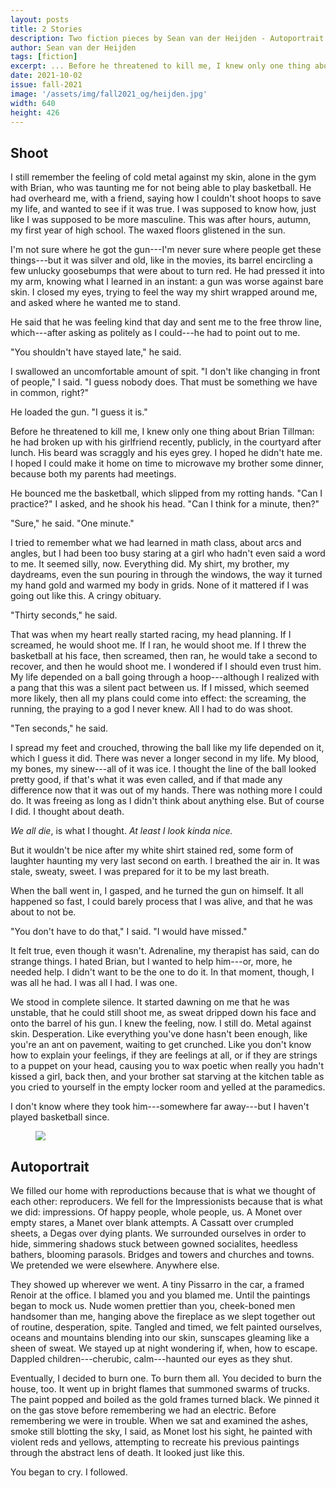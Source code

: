 ```yaml
---
layout: posts
title: 2 Stories
description: Two fiction pieces by Sean van der Heijden - Autoportrait and Shoot
author: Sean van der Heijden
tags: [fiction]
excerpt: ... Before he threatened to kill me, I knew only one thing about Brian Tillman ...
date: 2021-10-02
issue: fall-2021
image: '/assets/img/fall2021_og/heijden.jpg'
width: 640
height: 426
---
```


## Shoot

I still remember the feeling of cold metal against my skin, alone in the
gym with Brian, who was taunting me for not being able to play
basketball. He had overheard me, with a friend, saying how I couldn't
shoot hoops to save my life, and wanted to see if it was true. I was
supposed to know how, just like I was supposed to be more masculine.
This was after hours, autumn, my first year of high school. The waxed
floors glistened in the sun.

I'm not sure where he got the gun---I'm never sure where people get
these things---but it was silver and old, like in the movies, its barrel
encircling a few unlucky goosebumps that were about to turn red. He had
pressed it into my arm, knowing what I learned in an instant: a gun was
worse against bare skin. I closed my eyes, trying to feel the way my
shirt wrapped around me, and asked where he wanted me to stand.

He said that he was feeling kind that day and sent me to the free throw
line, which---after asking as politely as I could---he had to point out
to me.

"You shouldn't have stayed late," he said.

I swallowed an uncomfortable amount of spit. "I don't like changing in
front of people," I said. "I guess nobody does. That must be something
we have in common, right?"

He loaded the gun. "I guess it is."

Before he threatened to kill me, I knew only one thing about Brian
Tillman: he had broken up with his girlfriend recently, publicly, in the
courtyard after lunch. His beard was scraggly and his eyes grey. I hoped
he didn't hate me. I hoped I could make it home on time to microwave my
brother some dinner, because both my parents had meetings.

He bounced me the basketball, which slipped from my rotting hands. "Can
I practice?" I asked, and he shook his head. "Can I think for a minute,
then?"

"Sure," he said. "One minute."

I tried to remember what we had learned in math class, about arcs and
angles, but I had been too busy staring at a girl who hadn't even said a
word to me. It seemed silly, now. Everything did. My shirt, my brother,
my daydreams, even the sun pouring in through the windows, the way it
turned my hand gold and warmed my body in grids. None of it mattered if
I was going out like this. A cringy obituary.

"Thirty seconds," he said.

That was when my heart really started racing, my head planning. If I
screamed, he would shoot me. If I ran, he would shoot me. If I threw the
basketball at his face, then screamed, then ran, he would take a second
to recover, and then he would shoot me. I wondered if I should even
trust him. My life depended on a ball going through a hoop---although I
realized with a pang that this was a silent pact between us. If I
missed, which seemed more likely, then all my plans could come into
effect: the screaming, the running, the praying to a god I never knew.
All I had to do was shoot.

"Ten seconds," he said.

I spread my feet and crouched, throwing the ball like my life depended
on it, which I guess it did. There was never a longer second in my life.
My blood, my bones, my sinew---all of it was ice. I thought the line of
the ball looked pretty good, if that's what it was even called, and if
that made any difference now that it was out of my hands. There was
nothing more I could do. It was freeing as long as I didn't think about
anything else. But of course I did. I thought about death.

*We all die*, is what I thought. *At least I look kinda nice.*

But it wouldn't be nice after my white shirt stained red, some form of
laughter haunting my very last second on earth. I breathed the air in.
It was stale, sweaty, sweet. I was prepared for it to be my last breath.

When the ball went in, I gasped, and he turned the gun on himself. It
all happened so fast, I could barely process that I was alive, and that
he was about to not be.

"You don't have to do that," I said. "I would have missed."

It felt true, even though it wasn't. Adrenaline, my therapist has said,
can do strange things. I hated Brian, but I wanted to help him---or,
more, he needed help. I didn't want to be the one to do it. In that
moment, though, I was all he had. I was all I had. I was one.

We stood in complete silence. It started dawning on me that he was
unstable, that he could still shoot me, as sweat dripped down his face
and onto the barrel of his gun. I knew the feeling, now. I still do.
Metal against skin. Desperation. Like everything you've done hasn't been
enough, like you're an ant on pavement, waiting to get crunched. Like
you don't know how to explain your feelings, if they are feelings at
all, or if they are strings to a puppet on your head, causing you to wax
poetic when really you hadn't kissed a girl, back then, and your brother
sat starving at the kitchen table as you cried to yourself in the empty
locker room and yelled at the paramedics.

I don't know where they took him---somewhere far away---but I haven't
played basketball since.

<figure class="my-5 py-3">
  <img src="{{ '/assets/img/seperator.png' | prepend: site.baseurl }}" class="d-block" style="max-height:15px;" />
</figure>

## Autoportrait

We filled our home with reproductions because that is what we thought of
each other: reproducers. We fell for the Impressionists because that is
what we did: impressions. Of happy people, whole people, us. A Monet
over empty stares, a Manet over blank attempts. A Cassatt over crumpled
sheets, a Degas over dying plants. We surrounded ourselves in order to
hide, simmering shadows stuck between gowned socialites, heedless
bathers, blooming parasols. Bridges and towers and churches and towns.
We pretended we were elsewhere. Anywhere else.

They showed up wherever we went. A tiny Pissarro in the car, a framed
Renoir at the office. I blamed you and you blamed me. Until the
paintings began to mock us. Nude women prettier than you, cheek-boned
men handsomer than me, hanging above the fireplace as we slept together
out of routine, desperation, spite. Tangled and timed, we felt painted
ourselves, oceans and mountains blending into our skin, sunscapes
gleaming like a sheen of sweat. We stayed up at night wondering if,
when, how to escape. Dappled children---cherubic, calm---haunted our
eyes as they shut.

Eventually, I decided to burn one. To burn them all. You decided to burn
the house, too. It went up in bright flames that summoned swarms of
trucks. The paint popped and boiled as the gold frames turned black. We
pinned it on the gas stove before remembering we had an electric. Before
remembering we were in trouble. When we sat and examined the ashes,
smoke still blotting the sky, I said, as Monet lost his sight, he
painted with violent reds and yellows, attempting to recreate his
previous paintings through the abstract lens of death. It looked just
like this.

You began to cry. I followed.
